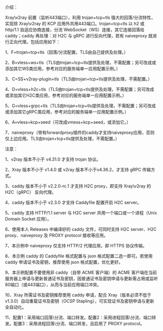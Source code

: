 介绍：

Xray\v2ray 前置（监听443端口），利用 trojan+tcp+tls 强大的回落/分流特性，实现除 Xray\v2ray 的 KCP 应用外共用443端口。trojan+tcp+tls 以 h2 或 http/1.1 自适应协商连接，分流 WebSocket（WS）连接，其它连接回落给 caddy；caddy 再处理：对 H2C 与 gRPC 进行反向代理，若有 naiveproxy 就进行正向代理。包括应用如下：

1、F=trojan+tcp+tls（回落/分流配置，TLS由自己提供及处理。）

2、B=vless+ws+tls（TLS由trojan+tcp+tls提供及处理，不需配置；另可改成或添加其它WS类应用，参考对应的服务端单一应用配置示例。）

3、C=SS+v2ray-plugin+tls（TLS由trojan+tcp+tls提供及处理，不需配置。）

4、D=vless+h2c+tls（TLS由trojan+tcp+tls提供及处理，不需配置；另可改成或添加其它H2C类应用，参考对应的服务端单一应用配置示例。）

5、G=vless+grpc+tls（TLS由trojan+tcp+tls提供及处理，不需配置；另可改成或添加其它gRPC类应用，参考对应的服务端单一应用配置示例。）

6、A=vless+kcp+seed（可改成vmess+kcp+seed，或添加它。）

7、naiveproxy（带有forwardproxy插件的caddy才支持naiveproxy应用，否则仅上边应用。TLS由trojan+tcp+tls提供及处理，不需配置。）

注意：

1、v2ray 版本不小于 v4.31.0 才支持 trojan 协议。

2、Xray 版本不小于 v1.4.0 或 v2ray 版本不小于v4.36.2，才支持 gRPC 传输方式。

3、caddy 版本不小于 v2.2.0-rc.1 才支持 H2C proxy，即支持 Xray\v2ray 的 H2C（gRPC） 反向代理。

4、caddy 版本不小于 v2.3.0 才支持 Caddyfile 配置开启 H2C server。

5、caddy 支持 HTTP/1.1 server 与 H2C server 共用一个端口或一个进程（Unix Domain Socket 应用）。

6、使用本人 Releases 中编译好的 caddy 文件，可同时支持 H2C server、H2C proxy、naiveproxy 及 PROXY protocol 接收等应用。

7、本示例中 naiveproxy 仅支持 HTTP/2 代理应用，即 HTTPS 协议传输。

8、本示例 caddy 的 Caddyfile 格式配置与 json 格式配置二选一即可。若使用 caddy 申请证书及密钥，推荐使用 json 格式配置，优化更好。

9、本示例配置不要使用非 caddy（自带 ACME 客户端）的 ACME 客户端在当前服务器上申请与更新普通证书及密钥，因普通证书及密钥申请与更新需占用或监听80端口（或443端口），从而与当前应用端口冲突。

10、Xray 所需证书及密钥推荐使用 caddy 申请，配合 Xray（版本必须不低于v1.3.0）自动重载证书及密钥（OCSP Stapling），可实现证书及密钥申请与更新全自动化。

11、配置1：采用端口回落\分流、端口转发。配置2：采用进程回落\分流、端口转发。配置3：采用进程回落\分流、端口转发，且启用了 PROXY protocol。
